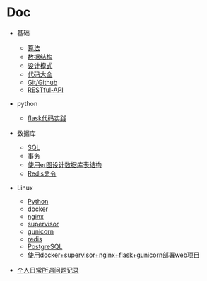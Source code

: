 # Doc

+ 基础
  + [算法](基础/算法/home.md)
  + [数据结构](基础/数据结构/home.md)
  + [设计模式](基础/设计模式/home.md)
  + [代码大全](/基础/代码大全/代码大全.md)
  + [Git/Github](基础/Git.md)
  + [RESTful-API](基础/RESTful-API.md)

+ python
  + [flask代码实践](https://github.com/shiyangqin/OA)

+ 数据库
  + [SQL](数据库/SQL.md)
  + [事务](数据库/事务.md)
  + [使用er图设计数据库表结构](数据库/使用er图设计创建数据库.md)
  + [Redis命令](数据库/Redis命令.md)

+ Linux
  + [Python](Linux/Python.md)
  + [docker](Linux/docker.md)
  + [nginx](Linux/nginx.md)
  + [supervisor](Linux/supervisor.md)
  + [gunicorn](Linux/gunicorn.md)
  + [redis](Linux/redis.md)
  + [PostgreSQL](Linux/PostgreSQL.md)
  + [使用docker+supervisor+nginx+flask+gunicorn部署web项目](Linux/使用docker+supervisor+nginx+flask+gunicorn部署web项目.md)

+ [个人日常所遇问题记录](problem.md)

